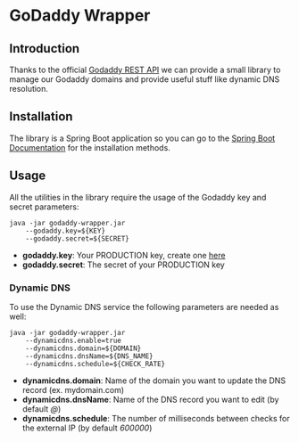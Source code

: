 # GoDaddy Wrapper

## Introduction

Thanks to the official [Godaddy REST API](https://developer.godaddy.com/) we can provide a small library to manage our Godaddy domains and provide useful stuff like dynamic DNS resolution.

## Installation

The library is a Spring Boot application so you can go to the [Spring Boot Documentation](https://docs.spring.io/spring-boot/docs/current/reference/html/deployment-install.html#deployment-service) for the installation methods.

## Usage

All the utilities in the library require the usage of the Godaddy key and secret parameters:
 
```shell
java -jar godaddy-wrapper.jar
    --godaddy.key=${KEY}
    --godaddy.secret=${SECRET}
```

* **godaddy.key**: Your PRODUCTION key, create one [here](https://developer.godaddy.com/keys/)
* **godaddy.secret**: The secret of your PRODUCTION key

### Dynamic DNS

To use the Dynamic DNS service the following parameters are needed as well:

```shell
java -jar godaddy-wrapper.jar
    --dynamicdns.enable=true
    --dynamicdns.domain=${DOMAIN}
    --dynamicdns.dnsName=${DNS_NAME}    
    --dynamicdns.schedule=${CHECK_RATE}
```

* **dynamicdns.domain**: Name of the domain you want to update the DNS record (ex. mydomain.com)
* **dynamicdns.dnsName**: Name of the DNS record you want to edit (by default *@*)
* **dynamicdns.schedule**: The number of milliseconds between checks for the external IP (by default *600000*)






